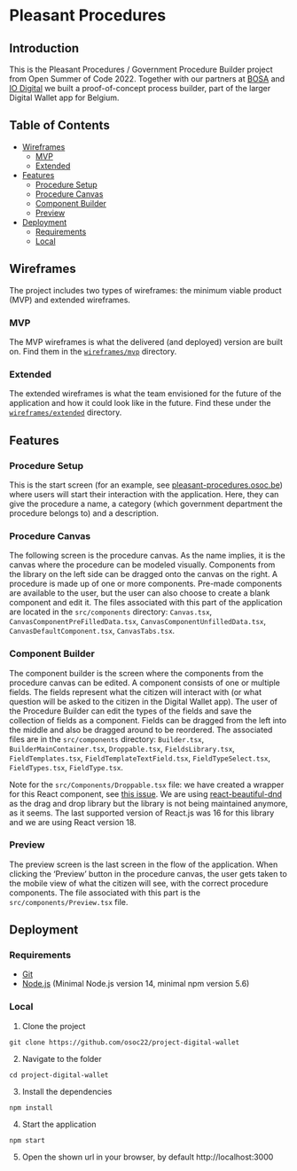 # Pleasant Procedures

## Introduction

This is the Pleasant Procedures / Government Procedure Builder project from Open Summer of Code 2022. Together with our partners at [BOSA](https://bosa.belgium.be/en) and [IO Digital](https://www.iodigital.com/en) we built a proof-of-concept process builder, part of the larger Digital Wallet app for Belgium.

## Table of Contents

- [Wireframes](#Wireframes)
  - [MVP](#mvp)
  - [Extended](#extended)
- [Features](#Features)
  - [Procedure Setup](#Procedure_Setup)
  - [Procedure Canvas](#Procedure_Canvas)
  - [Component Builder](#Component_Builder)
  - [Preview](#Preview)
- [Deployment](#Deployment)
  - [Requirements](#Requirements)
  - [Local](#Local)

## Wireframes

The project includes two types of wireframes: the minimum viable product (MVP) and extended wireframes.

### MVP

The MVP wireframes is what the delivered (and deployed) version are built on. Find them in the [`wireframes/mvp`](./wireframes/mvp/) directory.

### Extended

The extended wireframes is what the team envisioned for the future of the application and how it could look like in the future. Find these under the [`wireframes/extended`](./wireframes/extended/) directory.

## Features

### Procedure Setup

This is the start screen (for an example, see [pleasant-procedures.osoc.be](https://pleasant-procedures.osoc.be/)) where users will start their interaction with the application. Here, they can give the procedure a name, a category (which government department the procedure belongs to) and a description.

### Procedure Canvas

The following screen is the procedure canvas. As the name implies, it is the canvas where the procedure can be modeled visually. Components from the library on the left side can be dragged onto the canvas on the right. A procedure is made up of one or more components. Pre-made components are available to the user, but the user can also choose to create a blank component and edit it. The files associated with this part of the application are located in the `src/components` directory: `Canvas.tsx`, `CanvasComponentPreFilledData.tsx`, `CanvasComponentUnfilledData.tsx`, `CanvasDefaultComponent.tsx`, `CanvasTabs.tsx`.

### Component Builder

The component builder is the screen where the components from the procedure canvas can be edited. A component consists of one or multiple fields. The fields represent what the citizen will interact with (or what question will be asked to the citizen in the Digital Wallet app). The user of the Procedure Builder can edit the types of the fields and save the collection of fields as a component. Fields can be dragged from the left into the middle and also be dragged around to be reordered. The associated files are in the `src/components` directory: `Builder.tsx`, `BuilderMainContainer.tsx`, `Droppable.tsx`, `FieldsLibrary.tsx`, `FieldTemplates.tsx`, `FieldTemplateTextField.tsx`, `FieldTypeSelect.tsx`, `FieldTypes.tsx`, `FieldType.tsx`.

Note for the `src/Components/Droppable.tsx` file: we have created a wrapper for this React component, see [this issue](https://github.com/atlassian/react-beautiful-dnd/issues/2399). We are using [react-beautiful-dnd](https://github.com/atlassian/react-beautiful-dnd) as the drag and drop library but the library is not being maintained anymore, as it seems. The last supported version of React.js was 16 for this library and we are using React version 18.

### Preview

The preview screen is the last screen in the flow of the application. When clicking the ‘Preview’ button in the procedure canvas, the user gets taken to the mobile view of what the citizen will see, with the correct procedure components. The file associated with this part is the `src/components/Preview.tsx` file.

## Deployment

### Requirements
- [Git](https://git-scm.com/) 
- [Node.js](https://nodejs.org/en/) (Minimal Node.js version 14, minimal npm version 5.6)

### Local

1. Clone the project
```
git clone https://github.com/osoc22/project-digital-wallet
```

2. Navigate to the folder
```
cd project-digital-wallet
```

3. Install the dependencies
```
npm install
```

4. Start the application
```
npm start
```

5. Open the shown url in your browser, by default http://localhost:3000 
